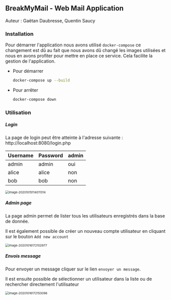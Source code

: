## BreakMyMail - Web Mail Application 

Auteur : Gaëtan Daubresse, Quentin Saucy 

### Installation  

Pour démarrer l'application nous avons utilisé `docker-compose` ce changement est dû au fait que nous avons dû changé les images utilisées et nous en avons profiter pour mettre en place ce service. Cela facilite la gestion de l'application. 

- Pour démarrer 

  ```sh
  docker-compose up --build
  ```

- Pour arrêter 

  ```sh
  docker-compose down
  ```

### Utilisation 

##### Login 

La page de login peut être atteinte à l'adresse suivante : http://localhost:8080/login.php 

| Username | Password | admin |
| -------- | -------- | ----- |
| admin    | admin    | oui   |
| alice    | alice    | non   |
| bob      | bob      | non   |

<img src="image/image-20201015114011314.png" alt="image-20201015114011314" style="zoom:67%;" />



##### Admin page 

La page admin permet de lister tous les utilisateurs enregistrés dans la base de donnée. 

Il est également possible de créer un nouveau compte utilisateur en cliquant sur le bouton `Add new account`



<img src="image/image-20201016172102977.png" alt="image-20201016172102977" style="zoom:67%;" />

##### Envois message 

Pour envoyer un message cliquer sur le lien `envoyer un message`. 

Il est ensuite possible de sélectionner un utilisateur dans la liste ou de rechercher directement l'utilisateur  



<img src="image/image-20201016172153096.png" alt="image-20201016172153096" style="zoom:67%;" />

